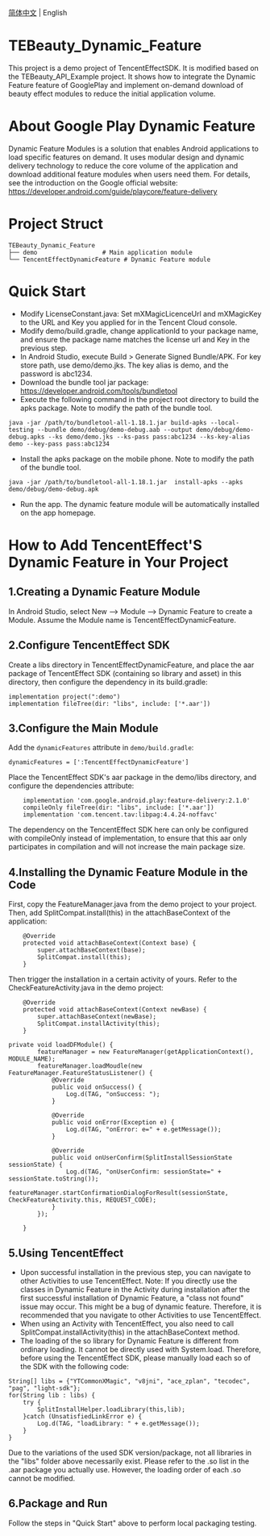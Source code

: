 [简体中文](https://github.com/Tencent-RTC/TencentEffect_Android/blob/main/TEBeauty_Dynamic_Feature/README_zh_CN.md)  |  English

# TEBeauty_Dynamic_Feature

This project is a demo project of TencentEffectSDK. It is modified based on the TEBeauty_API_Example project. It shows how to integrate the Dynamic Feature feature of GooglePlay and implement on-demand download of beauty effect modules to reduce the initial application volume.

# About Google Play Dynamic Feature
Dynamic Feature Modules is a solution that enables Android applications to load specific features on demand. It uses modular design and dynamic delivery technology to reduce the core volume of the application and download additional feature modules when users need them.
For details, see the introduction on the Google official website: https://developer.android.com/guide/playcore/feature-delivery
# Project Struct
```
TEBeauty_Dynamic_Feature
├── demo                  # Main application module  
└── TencentEffectDynamicFeature # Dynamic Feature module

```

# Quick Start
- Modify LicenseConstant.java: Set mXMagicLicenceUrl and mXMagicKey to the URL and Key you applied for in the Tencent Cloud console.
- Modify demo/build.gradle, change applicationId to your package name, and ensure the package name matches the license url and Key in the previous step.
- In Android Studio, execute Build > Generate Signed Bundle/APK. For key store path, use demo/demo.jks. The key alias is demo, and the password is abc1234.
- Download the bundle tool jar package: https://developer.android.com/tools/bundletool
- Execute the following command in the project root directory to build the apks package. Note to modify the path of the bundle tool.
```
java -jar /path/to/bundletool-all-1.18.1.jar build-apks --local-testing --bundle demo/debug/demo-debug.aab --output demo/debug/demo-debug.apks --ks demo/demo.jks --ks-pass pass:abc1234 --ks-key-alias demo --key-pass pass:abc1234
```
- Install the apks package on the mobile phone. Note to modify the path of the bundle tool.
```
java -jar /path/to/bundletool-all-1.18.1.jar  install-apks --apks demo/debug/demo-debug.apk
```
- Run the app. The dynamic feature module will be automatically installed on the app homepage.

# How to Add TencentEffect'S Dynamic Feature in Your Project
## 1.Creating a Dynamic Feature Module
In Android Studio, select New --> Module --> Dynamic Feature to create a Module. Assume the Module name is TencentEffectDynamicFeature.
## 2.Configure TencentEffect SDK
Create a libs directory in TencentEffectDynamicFeature, and place the aar package of TencentEffect SDK (containing so library and asset) in this directory, then configure the dependency in its build.gradle:
```
implementation project(":demo")
implementation fileTree(dir: "libs", include: ['*.aar'])
```
## 3.Configure the Main Module
Add the `dynamicFeatures` attribute in `demo/build.gradle`:
```
dynamicFeatures = [':TencentEffectDynamicFeature']
```
Place the TencentEffect SDK's aar package in the demo/libs directory, and configure the dependencies attribute:
```
    implementation 'com.google.android.play:feature-delivery:2.1.0'
    compileOnly fileTree(dir: "libs", include: ['*.aar'])
    implementation 'com.tencent.tav:libpag:4.4.24-noffavc'
```
The dependency on the TencentEffect SDK here can only be configured with compileOnly instead of implementation, to ensure that this aar only participates in compilation and will not increase the main package size.

## 4.Installing the Dynamic Feature Module in the Code
First, copy the FeatureManager.java from the demo project to your project. Then, add SplitCompat.install(this) in the attachBaseContext of the application:
```
    @Override
    protected void attachBaseContext(Context base) {
        super.attachBaseContext(base);
        SplitCompat.install(this);
    }
```
Then trigger the installation in a certain activity of yours. Refer to the CheckFeatureActivity.java in the demo project:
```
    @Override
    protected void attachBaseContext(Context newBase) {
        super.attachBaseContext(newBase);
        SplitCompat.installActivity(this);
    }

private void loadDFModule() {
        featureManager = new FeatureManager(getApplicationContext(), MODULE_NAME);
        featureManager.loadMoudle(new FeatureManager.FeatureStatusListener() {
            @Override
            public void onSuccess() {
                Log.d(TAG, "onSuccess: ");
            }

            @Override
            public void onError(Exception e) {
                Log.d(TAG, "onError: e=" + e.getMessage());
            }

            @Override
            public void onUserConfirm(SplitInstallSessionState sessionState) {
                Log.d(TAG, "onUserConfirm: sessionState=" + sessionState.toString());
                featureManager.startConfirmationDialogForResult(sessionState, CheckFeatureActivity.this, REQUEST_CODE);
            }
        });

    }
```
## 5.Using TencentEffect
- Upon successful installation in the previous step, you can navigate to other Activities to use TencentEffect. Note: If you directly use the classes in Dynamic Feature in the Activity during installation after the first successful installation of Dynamic Feature, a "class not found" issue may occur. This might be a bug of dynamic feature. Therefore, it is recommended that you navigate to other Activities to use TencentEffect.
- When using an Activity with TencentEffect, you also need to call SplitCompat.installActivity(this) in the attachBaseContext method.
- The loading of the so library for Dynamic Feature is different from ordinary loading. It cannot be directly used with System.load. Therefore, before using the TencentEffect SDK, please manually load each so of the SDK with the following code:
```
String[] libs = {"YTCommonXMagic", "v8jni", "ace_zplan", "tecodec", "pag", "light-sdk"};
for(String lib : libs) {
    try {
        SplitInstallHelper.loadLibrary(this,lib);
    }catch (UnsatisfiedLinkError e) {
        Log.d(TAG, "loadLibrary: " + e.getMessage());
    }
}
```
Due to the variations of the used SDK version/package, not all libraries in the "libs" folder above necessarily exist. Please refer to the .so list in the .aar package you actually use. However, the loading order of each .so cannot be modified.

## 6.Package and Run
Follow the steps in "Quick Start" above to perform local packaging testing.







